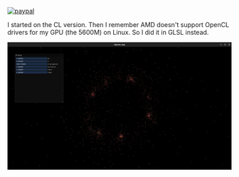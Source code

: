 [![paypal](https://www.paypalobjects.com/en_US/i/btn/btn_donateCC_LG.gif)](https://www.paypal.com/cgi-bin/webscr?cmd=_s-xclick&hosted_button_id=KYWUWS86GSFGL)

I started on the CL version.  Then I remember AMD doesn't support OpenCL drivers for my GPU (the 5600M) on Linux. So I did it in GLSL instead.

![](pics/pic1.png)
